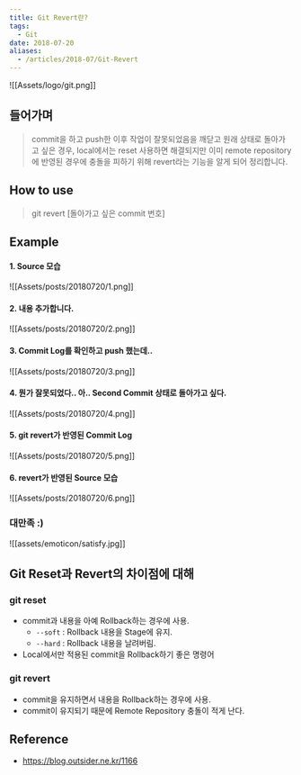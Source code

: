 ```yaml
---
title: Git Revert란?
tags:
  - Git
date: 2018-07-20
aliases: 
  - /articles/2018-07/Git-Revert
---
```


![[Assets/logo/git.png]]

## 들어가며
> commit을 하고 push한 이후 작업이 잘못되었음을 깨닫고 원래 상태로 돌아가고 싶은 경우, local에서는 reset 사용하면 해결되지만 이미 remote repository에 반영된 경우에 충돌을 피하기 위해 revert라는 기능을 알게 되어 정리합니다.


## How to use
> git revert [돌아가고 싶은 commit 번호]

## Example
#### 1. Source 모습
![[Assets/posts/20180720/1.png]]

#### 2. 내용 추가합니다.
![[Assets/posts/20180720/2.png]]

#### 3. Commit Log를 확인하고 push 했는데..
![[Assets/posts/20180720/3.png]]

#### 4. 뭔가 잘못되었다.. 아.. Second Commit 상태로 돌아가고 싶다.
![[Assets/posts/20180720/4.png]]

#### 5. git revert가 반영된 Commit Log
![[Assets/posts/20180720/5.png]]

#### 6. revert가 반영된 Source 모습
![[Assets/posts/20180720/6.png]]

### 대만족 :)
![[assets/emoticon/satisfy.jpg]]

## Git Reset과 Revert의 차이점에 대해
### git reset
- commit과 내용을 아예 Rollback하는 경우에 사용.
    - `--soft` : Rollback 내용을 Stage에 유지.
    - `--hard` : Rollback 내용을 날려버림.
- Local에서만 적용된 commit을 Rollback하기 좋은 명령어

### git revert
- commit을 유지하면서 내용을 Rollback하는 경우에 사용.
- commit이 유지되기 때문에 Remote Repository 충돌이 적게 난다.



## Reference
- <https://blog.outsider.ne.kr/1166>

